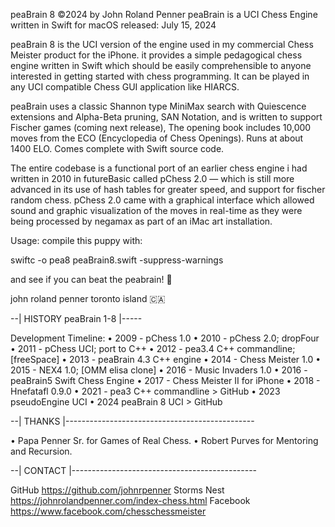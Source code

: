 peaBrain 8 ©2024 by John Roland Penner
peaBrain is a UCI Chess Engine written in Swift for macOS
released: July 15, 2024

peaBrain 8 is the UCI version of the engine used in my commercial Chess Meister 
product for the iPhone. it provides a simple pedagogical chess engine written in 
Swift which should be easily comprehensible to anyone interested in getting 
started with chess programming. It can be played in any UCI compatible 
Chess GUI application like HIARCS. 

peaBrain uses a classic Shannon type MiniMax search with Quiescence extensions 
and Alpha-Beta pruning, SAN Notation, and is written to support Fischer games 
(coming next release), The opening book includes 10,000 moves from the ECO 
(Encyclopedia of Chess Openings). Runs at about 1400 ELO. Comes complete 
with Swift source code. 

The entire codebase is a functional port of an earlier chess engine 
i had written in 2010 in futureBasic called pChess 2.0 — which is still 
more advanced in its use of hash tables for greater speed, and support 
for fischer random chess. pChess 2.0 came with a graphical interface 
which allowed sound and graphic visualization of the moves in real-time 
as they were being processed by negamax as part of an iMac art installation. 

Usage: compile this puppy with: 

swiftc -o pea8 peaBrain8.swift -suppress-warnings

and see if you can beat the peabrain! 🤩 

john roland penner
toronto island 🇨🇦 


--| HISTORY peaBrain 1-8 |-----

Development Timeline: 
• 2009 - pChess 1.0 
• 2010 - pChess 2.0; dropFour 
• 2011 - pChess UCI; port to C++ 
• 2012 - pea3.4 C++ commandline; [freeSpace] 
• 2013 - peaBrain 4.3 C++ engine 
• 2014 - Chess Meister 1.0 
• 2015 - NEX4 1.0; [OMM elisa clone] 
• 2016 - Music Invaders 1.0 
• 2016 - peaBrain5 Swift Chess Engine 
• 2017 - Chess Meister II for iPhone 
• 2018 - Hnefatafl 0.9.0 
• 2021 - pea3 C++ commandline > GitHub 
• 2023 pseudoEngine UCI 
• 2024 peaBrain 8 UCI > GitHub


--| THANKS |-----------------------------------------------

• Papa Penner Sr. for Games of Real Chess.
• Robert Purves for Mentoring and Recursion.


--| CONTACT |----------------------------------------------

GitHub https://github.com/johnrpenner
Storms Nest https://johnrolandpenner.com/index-chess.html
Facebook https://www.facebook.com/chesschessmeister
